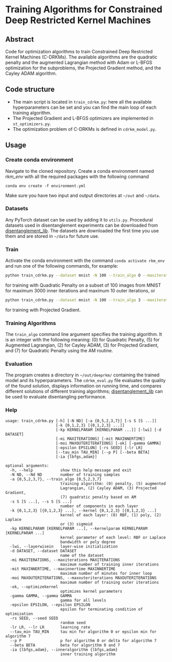 # Training Algorithms for Constrained Deep Restricted Kernel Machines

## Abstract

Code for optimization algorithms to train Constrained Deep Restricted Kernel Machines (C-DRKMs). The available algorithms are the quadratic penalty and the augmented Lagrangian method with Adam or L-BFGS optimization for the subproblems, the Projected Gradient method, and the Cayley ADAM algorithm.

## Code structure

- The main script is located in `train_cdrkm.py`: here all the available hyperparameters can be set and you can find the main loop of each training algorithm.
- The Projected Gradient and L-BFGS optimizers are implemented in `st_optimizers.py`.
- The optimization problem of C-DRKMs is defined in `cdrkm_model.py`.

## Usage
### Create conda environment
Navigate to the cloned repository. Create a conda environment named *rkm_env* with all the required packages with the following command

```
conda env create -f environment.yml
```

Make sure you have two input and output directories at `~/out` and `~/data`.

### Datasets

Any PyTorch dataset can be used by adding it to `utils.py`. Procedural datasets used in disentanglement experiments can be downloaded from [disentanglement_lib](https://github.com/google-research/disentanglement_lib). The datasets are downloaded the first time you use them and are stored in `~/data` for future use.

### Train

Activate the conda environment with the command `conda activate rkm_env` and run one of the following commands, for example:
```bash
python train_cdrkm.py --dataset mnist -N 100 --train_algo O --maxiterations 3000 --maxouteriterations 10
```
for training with Quadratic Penalty on a subset of 100 images from MNIST for maximum 3000 inner iterations and maximum 10 outer iterations, or

```bash
python train_cdrkm.py --dataset mnist -N 100 --train_algo 3 --maxiterations 1000
```

for training with Projected Gradient.

### Training Algorithms

The `train_algo` command line argument specifies the training algorithm. It is an integer with the following meaning: (0) for Quadratic Penalty, (5) for Augmented Lagrangian, (2) for Cayley ADAM, (3) for Projected Gradient, and (7) for Quadratic Penalty using the AM routine.

### Evaluation

The program creates a directory in `~/out/deeprkm/` containing the trained model and its hyperparameters. The `cdrkm_eval.py` file evaluates the quality of the found solution, displays information on running time, and compares different solutions of different training algorithms; [disentanglement_lib](https://github.com/google-research/disentanglement_lib) can be used to evaluate disentangling performance.

### Help

```
usage: train_cdrkm.py [-h] [-N ND] [-a {0,5,2,3,7}] [-s S [S ...]]
                      [-k {0,1,2,3} [{0,1,2,3} ...]]
                      [-kp KERNELPARAM [KERNELPARAM ...]] [-lwi] [-d DATASET]
                      [-mi MAXITERATIONS] [-mit MAXINNERTIME]
                      [-moi MAXOUTERITERATIONS] [-ok] [-gamma GAMMA]
                      [-epsilon EPSILON] [-rs SEED] [-lr LR]
                      [--tau_min TAU_MIN] [--p P] [--beta BETA]
                      [-ia {lbfgs,adam}]

optional arguments:
  -h, --help            show this help message and exit
  -N ND, --Nd ND        number of training samples
  -a {0,5,2,3,7}, --train_algo {0,5,2,3,7}
                        training algorithm: (0) penalty, (5) augmented
                        Lagrangian, (2) Cayley ADAM, (3) Projected Gradient,
                        (7) quadratic penalty based on AM
  -s S [S ...], --s S [S ...]
                        number of components in each layer
  -k {0,1,2,3} [{0,1,2,3} ...], --kernel {0,1,2,3} [{0,1,2,3} ...]
                        kernel of each layer: (0) RBF, (1) poly, (2) Laplace
                        or (3) sigmoid
  -kp KERNELPARAM [KERNELPARAM ...], --kernelparam KERNELPARAM [KERNELPARAM ...]
                        kernel parameter of each level: RBF or Laplace
                        bandwidth or poly degree
  -lwi, --layerwisein   layer-wise initialization
  -d DATASET, --dataset DATASET
                        name of the dataset
  -mi MAXITERATIONS, --maxiterations MAXITERATIONS
                        maximum number of training inner iterations
  -mit MAXINNERTIME, --maxinnertime MAXINNERTIME
                        maximum number of minutes for inner loop
  -moi MAXOUTERITERATIONS, --maxouteriterations MAXOUTERITERATIONS
                        maximum number of training outer iterations
  -ok, --optimizekernel
                        optimizes kernel parameters
  -gamma GAMMA, --gamma GAMMA
                        gamma for all levels
  -epsilon EPSILON, --epsilon EPSILON
                        epsilon for terminating condition of optimization
  -rs SEED, --seed SEED
                        random seed
  -lr LR, --lr LR       learning rate
  --tau_min TAU_MIN     tau min for algorithm 0 or epsilon min for algorithm 7
  --p P                 p for algorithm 0 or delta for algorithm 7
  --beta BETA           beta for algorithm 0 and 7
  -ia {lbfgs,adam}, --inneralgorithm {lbfgs,adam}
                        inner training algorithm
```